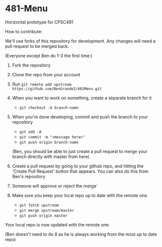 # 481-Menu

Horizontal prototype for CPSC481

How to contribute:

We'll use forks of this repository for development. Any changes will need a pull request to be merged back.

(Everyone except Ben do 1-3 the first time:)
	
1. Fork the repository
2. Clone the repo from your account
3. Run `git remote add upstream https://github.com/BenGrande2/481Menu.git`
	
	
4. When you want to work on something, create a separate branch for it
    * `git checkout -b branch-name`
5. When you're done developing, commit and push the branch to your repository
    * `git add -A`
	* `git commit -m "<message here>"`
	* `git push origin branch-name`
	
	(Ben, you should be able to just create a pull request to merge your branch directly with master from here)
	
6. Create a pull request by going to your github repo, and hitting the 'Create Pull Request' button that appears. You can also do this from Ben's repository
7. Someone will approve or reject the merge`
8. Make sure you keep your local repo up to date with the remote one.
    * `git fetch upstream`
	* `git merge upstream/master`
	* `git push origin master`
		
		
		
Your local repo is now updated with the remote one.

(Ben doesn't need to do 8 as he is always working from the most up to date repo)
